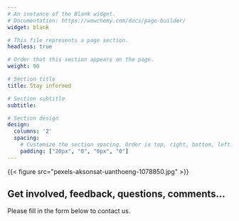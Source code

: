 ```yaml
---
# An instance of the Blank widget.
# Documentation: https://wowchemy.com/docs/page-builder/
widget: blank

# This file represents a page section.
headless: true

# Order that this section appears on the page.
weight: 90

# Section title
title: Stay informed

# Section subtitle
subtitle: 

# Section design
design:
  columns: '2'
  spacing:
    # Customize the section spacing. Order is top, right, bottom, left.
    padding: ["20px", "0", "0px", "0"]
---
```

  
{{< figure src="pexels-aksonsat-uanthoeng-1078850.jpg" >}}

## Get involved, feedback, questions, comments...  

Please fill in the form below to contact us.


<script type="text/javascript" src="//mailing.alkem.io/form/generate.js?id=3"></script>